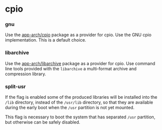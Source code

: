 # cpio

### gnu
Use the [app-arch/cpio](../app-arch/cpio.md) package as a provider for cpio. Use the GNU cpio implementation. This is a default choice.

### libarchive
Use the [app-arch/libarchive](../app-arch/libarchive.md) package as a provider for cpio. Use command line tools provided with the `libarchive` a multi-format archive and compression library.

### split-usr
If the flag is enabled some of the produced libraries will be installed into the `/lib` directory, instead of the `/usr/lib` directory, so that they are available during the early boot when the `/usr` partition is not yet mounted.

This flag is necessary to boot the system that has separated `/usr` partition, but otherwise can be safely disabled.
